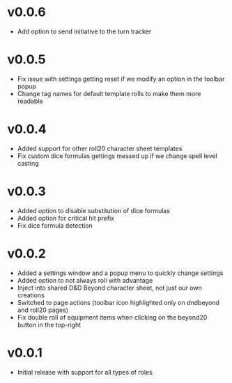 v0.0.6
===

- Add option to send initiative to the turn tracker

v0.0.5
===

- Fix issue with settings getting reset if we modify an option in the toolbar popup
- Change tag names for default template rolls to make them more readable

v0.0.4
===

- Added support for other roll20 character sheet templates
- Fix custom dice formulas gettings messed up if we change spell level casting

v0.0.3
===

- Added option to disable substitution of dice formulas
- Added option for critical hit prefix
- Fix dice formula detection

v0.0.2
===

- Added a settings window and a popup menu to quickly change settings
- Added option to not always roll with advantage
- Inject into shared D&D Beyond character sheet, not just our own creations
- Switched to page actions (toolbar icon highlighted only on dndbeyond and roll20 pages)
- Fix double roll of equipment items when clicking on the beyond20 button in the top-right


v0.0.1
===
- Initial release with support for all types of roles
